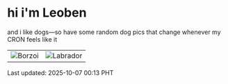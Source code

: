 # hi i'm Leoben

and i like dogs—so have some random dog pics that change whenever my CRON feels like it

|  |  |
|--------|----------|
| ![Borzoi](https://random-dog-vercel.vercel.app/api/random-borzoi?v=1759767231) | ![Labrador](https://random-dog-vercel.vercel.app/api/random-labrador?v=1759767231) |

Last updated: 2025-10-07 00:13 PHT
